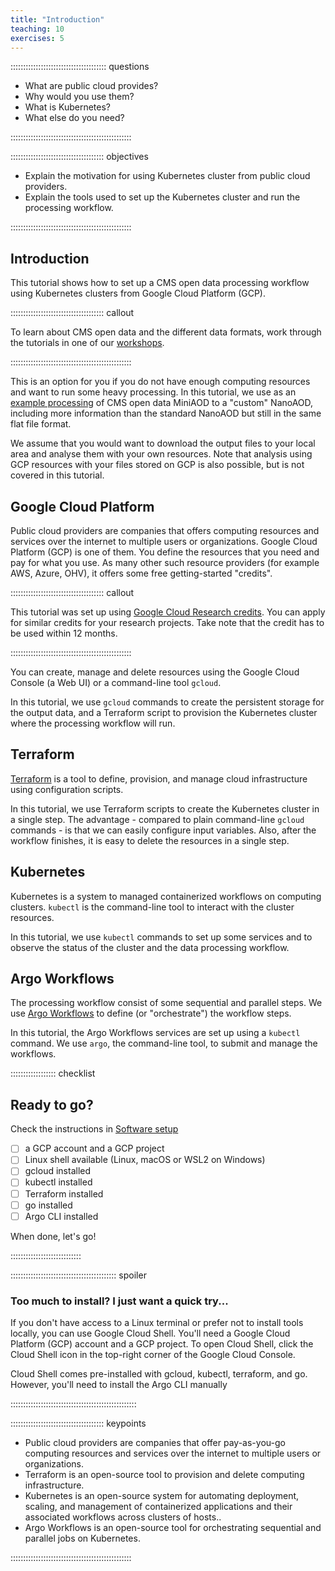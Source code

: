 ```yaml
---
title: "Introduction"
teaching: 10
exercises: 5 
---
```


:::::::::::::::::::::::::::::::::::::: questions 

- What are public cloud provides?
- Why would you use them?
- What is Kubernetes?
- What else do you need?

::::::::::::::::::::::::::::::::::::::::::::::::

::::::::::::::::::::::::::::::::::::: objectives

- Explain the motivation for using Kubernetes cluster from public cloud providers.
- Explain the tools used to set up the Kubernetes cluster and run the processing workflow.

::::::::::::::::::::::::::::::::::::::::::::::::

## Introduction

This tutorial shows how to set up a CMS open data processing workflow using Kubernetes clusters from Google Cloud Platform (GCP).

::::::::::::::::::::::::::::::::::::: callout

To learn about CMS open data and the different data formats, work through the tutorials in one of our [workshops](https://cms-opendata-guide.web.cern.ch/cmsOpenData/workshops/).

::::::::::::::::::::::::::::::::::::::::::::::::


This is an option for you if you do not have enough computing resources and want to run some heavy processing. In this tutorial, we use as an [example processing](https://opendata.cern.ch/record/12504) of CMS open data MiniAOD to a "custom" NanoAOD, including more information than the standard NanoAOD but still in the same flat file format. 

We assume that you would want to download the output files to your local area and analyse them with your own resources. Note that analysis using GCP resources with your files stored on GCP is also possible, but is not covered in this tutorial.


## Google Cloud Platform

Public cloud providers are companies that offers computing resources and services over the internet to multiple users or organizations. Google Cloud Platform (GCP) is one of them. You define the resources that you need and pay for what you use. As many other such resource providers (for example AWS, Azure, OHV), it offers some free getting-started "credits".

::::::::::::::::::::::::::::::::::::: callout

This tutorial was set up using [Google Cloud Research credits](https://cloud.google.com/edu/researchers). You can apply for similar credits for your research projects. Take note that the credit has to be used within 12 months.

::::::::::::::::::::::::::::::::::::::::::::::::


You can create, manage and delete resources using the Google Cloud Console (a Web UI) or a command-line tool `gcloud`. 

In this tutorial, we use `gcloud` commands to create the persistent storage for the output data, and a Terraform script to provision the Kubernetes cluster where the processing workflow will run.

## Terraform

[Terraform](https://www.terraform.io/) is a tool to define, provision, and manage cloud infrastructure using configuration scripts. 

In this tutorial, we use Terraform scripts to create the Kubernetes cluster in a single step. The advantage - compared to plain command-line `gcloud` commands - is that we can easily configure input variables. Also, after the workflow finishes, it is easy to delete the resources in a single step.

## Kubernetes

Kubernetes is a system to managed containerized workflows on computing clusters. `kubectl` is the command-line tool to interact with the cluster resources.

In this tutorial, we use `kubectl` commands to set up some services and to observe the status of the cluster and the data processing workflow. 

## Argo Workflows

The processing workflow consist of some sequential and parallel steps. We use [Argo Workflows](https://argoproj.github.io/workflows/) to define (or "orchestrate") the workflow steps.

In this tutorial, the Argo Workflows services are set up using a `kubectl` command. We use `argo`, the command-line tool, to submit and manage the workflows.


:::::::::::::::::: checklist

## Ready to go?

Check the instructions in [Software setup](index.html#software-setup)

- [ ] a GCP account and a GCP project
- [ ] Linux shell available (Linux, macOS or WSL2 on Windows)
- [ ] gcloud installed
- [ ] kubectl installed
- [ ] Terraform installed
- [ ] go installed
- [ ] Argo CLI installed

When done, let's go!

::::::::::::::::::::::::::::

:::::::::::::::::::::::::::::::::::::::::: spoiler

### Too much to install? I just want a quick try...

If you don't have access to a Linux terminal or prefer not to install tools locally, you can use Google Cloud Shell. You'll need a Google Cloud Platform (GCP) account and a GCP project. To open Cloud Shell, click the Cloud Shell icon in the top-right corner of the Google Cloud Console.

Cloud Shell comes pre-installed with gcloud, kubectl, terraform, and go. However, you'll need to install the Argo CLI manually

::::::::::::::::::::::::::::::::::::::::::::::::::


::::::::::::::::::::::::::::::::::::: keypoints 

- Public cloud providers are companies that offer pay-as-you-go computing resources and services over the internet to multiple users or organizations.
- Terraform is an open-source tool to provision and delete computing infrastructure.
- Kubernetes is an open-source system for automating deployment, scaling, and management of containerized applications and their associated workflows across clusters of hosts..
- Argo Workflows is an open-source tool for orchestrating sequential and parallel jobs on Kubernetes.


::::::::::::::::::::::::::::::::::::::::::::::::

